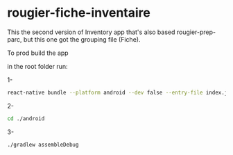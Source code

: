 # rougier-fiche-inventaire

This the second version of Inventory app that's also based rougier-prep-parc, but this one got the grouping file (Fiche).

To prod build the app

in the root folder run: 

1- 
```bash
react-native bundle --platform android --dev false --entry-file index.js --bundle-output android/app/src/main/assets/index.android.bundle --assets-dest android/app/src/main/res
```
2-
```bash
cd ./android
```
3-
```bash
./gradlew assembleDebug
```
